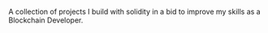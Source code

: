 A collection of projects I build with solidity in a bid to improve my skills as a Blockchain Developer.
